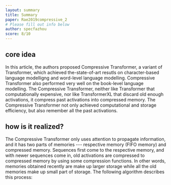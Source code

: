```yaml
---
layout: summary
title: Summary
paper: Rae2019compressive_2
# Please fill out info below
author: specfazhou
score: 8/10
---
```


## core idea
In this article, the authors proposed Compressive Transformer, a variant of Transformer, which achieved the-state-of-art resutls on character-based language modelligng and word-level language modelling.
Compressive Transformer also performed very well on the book-level language modelling. The Compressive Transformer, neither like Transformer that computationally expensive, nor like TransformerXL that discard old enough activations, it compress past activations into compressed memory.
The Compressive Transformer not only achieved computational and storage efficiency, but also remember all the past activations. 

## how is it realized?
The Compressive Transformer only uses attention to propagate information, and it has two parts of memories --- respective memory (FIFO memory) and compressed memory. Sequences first come to the respective memory, and with newer sequences come in, old activations are compressed to compressed memory by using some compression functions. In other words, memories obtained recently are make up larger storage while all the old memories make up small part of storage. The following algorithm describes this process: 



